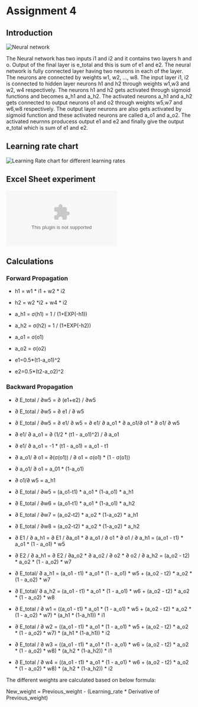 # Assignment 4

## Introduction

![Neural network](https://github.com/eva-6-3/nn_image_number/blob/main/Assigment4/NeuralNetwork.jpg)

The Neural network has two inputs i1 and i2 and it contains two layers h and o. 
Output of the final layer is e_total and this is sum of e1 and e2.
The neural network is fully connected layer having two neurons in each of the layer. 
The neurons are connected by weights w1, w2, ..., w8.
The input layer i1, i2 is connected to hidden layer neurons h1 and h2 through weights w1,w3 and w2, w4 respectively. 
The neurons h1 and h2 gets activated through sigmoid functions and becomes a_h1 and a_h2.
The activated neurons a_h1 and a_h2 gets connected to output neurons o1 and o2 through weights w5,w7 and w6,w8 respectively. 
The output layer neurons are also gets activated by sigmoid function and these activated neurons are called a_o1 and a_o2. 
The activated neurnns producess output e1 and e2 and finally give the output e_total which is sum of e1 and e2.

## Learning rate chart
![Learning Rate chart for different learning rates](https://github.com/eva-6-3/nn_image_number/blob/main/Assigment4/Learning_Rate.png.png)

## Excel Sheet experiment
![Neural Network excel sheet](https://github.com/eva-6-3/nn_image_number/blob/main/Assigment4/NeuralNetwork%20.xlsx)

## Calculations
### Forward Propagation

- h1 = w1 * i1 + w2 * i2
- h2 = w2 *i2 + w4 * i2

- a_h1 = σ(h1) = 1 / (1+EXP(-h1))	
- a_h2 = σ(h2) = 1 / (1+EXP(-h2))	

- a_o1 = σ(o1)
- a_o2 = σ(o2)

- e1=0.5*(t1-a_o1)^2	
- e2=0.5*(t2-a_o2)^2	

### Backward Propagation

- ∂ E_total / ∂w5 = ∂ (e1+e2) / ∂w5			
- ∂ E_total / ∂w5 = ∂ e1 / ∂ w5				
- ∂ E_total / ∂w5 = ∂ e1/ ∂ w5 = ∂ e1/ ∂ a_o1 * ∂ a_o1/∂ o1 * ∂ o1/ ∂ w5				
- ∂ e1/ ∂ a_o1 = ∂ (1/2 * (t1 - a_o1)^2) / ∂ a_o1				
- ∂ e1/ ∂ a_o1 = -1 * (t1 - a_o1) = a_o1 - t1				
- ∂ a_o1/ ∂ o1 = ∂(σ(o1)) / ∂ o1 =  σ(o1) * (1 - σ(o1))				
- ∂ a_o1/ ∂ o1 = a_01 * (1-a_o1)		 		
- ∂ o1/∂ w5 = a_h1

- ∂ E_total / ∂w5 = (a_o1-t1) * a_o1 * (1-a_o1) * a_h1			
- ∂ E_total / ∂w6 = (a_o1-t1) * a_o1 * (1-a_o1) * a_h2			
- ∂ E_total / ∂w7 = (a_o2-t2) * a_o2 * (1-a_o2) * a_h1			
- ∂ E_total / ∂w8 = (a_o2-t2) * a_o2 * (1-a_o2) * a_h2			

- ∂ E1 / ∂ a_h1 = ∂ E1 / ∂a_o1 * ∂ a_o1 / ∂ o1 * ∂ o1 / ∂ a_h1 = (a_o1 - t1) * a_o1 * (1 - a_o1) * w5					
- ∂ E2 / ∂ a_h1 = ∂ E2 / ∂a_o2 * ∂ a_o2 / ∂ o2 * ∂ o2 / ∂ a_h2 = (a_o2 - t2) * a_o2 * (1 - a_o2) * w7					
- ∂ E_total/ ∂ a_h1 = (a_o1 - t1) * a_o1 * (1 - a_o1) * w5 + (a_o2 - t2) * a_o2 * (1 - a_o2) * w7					
- ∂ E_total/ ∂ a_h2 = (a_o1 - t1) * a_o1 * (1 - a_o1) * w6 + (a_o2 - t2) * a_o2 * (1 - a_o2) * w8							

- ∂ E_total / ∂ w1 = ((a_o1 - t1) * a_o1 * (1 - a_o1) * w5 + (a_o2 - t2) * a_o2 * (1 - a_o2) * w7) * (a_h1 * (1-a_h1)) * i1						
- ∂ E_total / ∂ w2 = ((a_o1 - t1) * a_o1 * (1 - a_o1) * w5 + (a_o2 - t2) * a_o2 * (1 - a_o2) * w7) * (a_h1 * (1-a_h1)) * i2						
- ∂ E_total / ∂ w3 = ((a_o1 - t1) * a_o1 * (1 - a_o1) * w6 + (a_o2 - t2) * a_o2 * (1 - a_o2) * w8) * (a_h2 * (1-a_h2)) * i1						
- ∂ E_total / ∂ w4 = ((a_o1 - t1) * a_o1 * (1 - a_o1) * w6 + (a_o2 - t2) * a_o2 * (1 - a_o2) * w8) * (a_h2 * (1-a_h2)) * i2			


The different weights are calculated based on below formula:

New_weight = Previous_weight - (Learning_rate * Derivative of Previous_weight)
